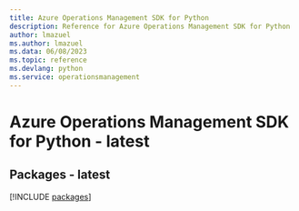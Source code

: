 ```yaml
---
title: Azure Operations Management SDK for Python
description: Reference for Azure Operations Management SDK for Python
author: lmazuel
ms.author: lmazuel
ms.data: 06/08/2023
ms.topic: reference
ms.devlang: python
ms.service: operationsmanagement
---
```

# Azure Operations Management SDK for Python - latest
## Packages - latest
[!INCLUDE [packages](operations-management-index.md)]